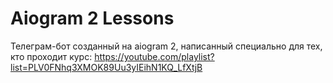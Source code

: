 # Aiogram 2 Lessons

Телеграм-бот созданный на aiogram 2, написанный специально для тех, кто проходит курс: https://youtube.com/playlist?list=PLV0FNhq3XMOK89Uu3yIEihN1KQ_LfXtjB
